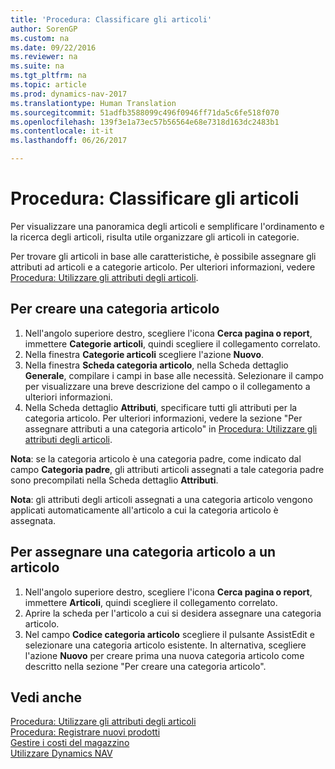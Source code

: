 ```yaml
---
title: 'Procedura: Classificare gli articoli'
author: SorenGP
ms.custom: na
ms.date: 09/22/2016
ms.reviewer: na
ms.suite: na
ms.tgt_pltfrm: na
ms.topic: article
ms.prod: dynamics-nav-2017
ms.translationtype: Human Translation
ms.sourcegitcommit: 51adfb3588099c496f0946ff71da5c6fe518f070
ms.openlocfilehash: 139f3e1a73ec57b56564e68e7318d163dc2483b1
ms.contentlocale: it-it
ms.lasthandoff: 06/26/2017

---
```


# <a name="how-to-categorize-items"></a>Procedura: Classificare gli articoli
Per visualizzare una panoramica degli articoli e semplificare l'ordinamento e la ricerca degli articoli, risulta utile organizzare gli articoli in categorie.

Per trovare gli articoli in base alle caratteristiche, è possibile assegnare gli attributi ad articoli e a categorie articolo. Per ulteriori informazioni, vedere [Procedura: Utilizzare gli attributi degli articoli](inventory-how-work-item-attributes.md).

## <a name="to-create-an-item-category"></a>Per creare una categoria articolo
1. Nell'angolo superiore destro, scegliere l'icona **Cerca pagina o report**, immettere **Categorie articoli**, quindi scegliere il collegamento correlato.
2. Nella finestra **Categorie articoli** scegliere l'azione **Nuovo**.
3. Nella finestra **Scheda categoria articolo**, nella Scheda dettaglio **Generale**, compilare i campi in base alle necessità. Selezionare il campo per visualizzare una breve descrizione del campo o il collegamento a ulteriori informazioni.
4. Nella Scheda dettaglio **Attributi**, specificare tutti gli attributi per la categoria articolo. Per ulteriori informazioni, vedere la sezione "Per assegnare attributi a una categoria articolo" in [Procedura: Utilizzare gli attributi degli articoli](inventory-how-work-item-attributes.md).

**Nota**: se la categoria articolo è una categoria padre, come indicato dal campo **Categoria padre**, gli attributi articoli assegnati a tale categoria padre sono precompilati nella Scheda dettaglio **Attributi**.

**Nota**: gli attributi degli articoli assegnati a una categoria articolo vengono applicati automaticamente all'articolo a cui la categoria articolo è assegnata.

## <a name="to-assign-an-item-category-to-an-item"></a>Per assegnare una categoria articolo a un articolo
1. Nell'angolo superiore destro, scegliere l'icona **Cerca pagina o report**, immettere **Articoli**, quindi scegliere il collegamento correlato.
2. Aprire la scheda per l'articolo a cui si desidera assegnare una categoria articolo.
3. Nel campo **Codice categoria articolo** scegliere il pulsante AssistEdit e selezionare una categoria articolo esistente. In alternativa, scegliere l'azione **Nuovo** per creare prima una nuova categoria articolo come descritto nella sezione "Per creare una categoria articolo".

## <a name="see-also"></a>Vedi anche  
[Procedura: Utilizzare gli attributi degli articoli](inventory-how-work-item-attributes.md)  
[Procedura: Registrare nuovi prodotti](inventory-how-register-new-products.md)  
[Gestire i costi del magazzino](inventory-manage-inventory.md)  
[Utilizzare Dynamics NAV](ui-work-product.md)

